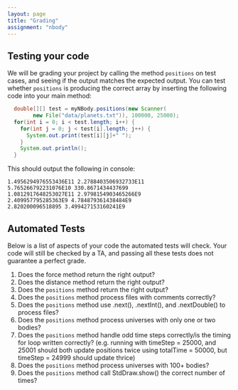 ```yaml
---
layout: page
title: "Grading"
assignment: "nbody"
---
```


## Testing your code
We will be grading your project by calling the method `positions` on test cases, and seeing if the output matches the expected output. You can test whether <code>positions</code> is producing the correct array by inserting the following code into your main method:

```java
  double[][] test = myNBody.positions(new Scanner(
        new File("data/planets.txt")), 100000, 25000);
  for(int i = 0; i < test.length; i++) {
    for(int j = 0; j < test[i].length; j++) {
      System.out.print(test[i][j]+" ");
    }
    System.out.println();
  }
```

This should output the following in console:

```
1.4956294976553436E11 2.2788403506932733E11 
5.765266792231076E10 330.8671434437699 
1.0812917648253027E11 2.9798154903465266E9 
2.409957795285363E9 4.784879361438484E9 
2.820200096518895 3.499427153160241E9 
```

## Automated Tests
Below is a list of aspects of your code the automated tests will check. Your code will still be checked by a TA, and passing all these tests does not guarantee a perfect grade. 

<ol>
<li>Does the force method return the right output?</li>
<li>Does the distance method return the right output?</li>
<li>Does the <code>positions</code> method return the right output?</li>
<li>Does the <code>positions</code> method process files with comments correctly?</li>
<li>Does the <code>positions</code> method use .next(), .nextInt(), and .nextDouble() to process files?</li>
<li>Does the <code>positions</code> method process universes with only one or two bodies?</li>
<li>Does the <code>positions</code> method handle odd time steps correctly/is the timing for loop written correctly? (e.g. running with timeStep = 25000, and 25001 should both update positions twice using totalTime = 50000, but timeStep = 24999 should update thrice)</li>
<li>Does the <code>positions</code> method process universes with 100+ bodies?</li>
<li>Does the <code>positions</code> method call StdDraw.show() the correct number of times?</li>
</ol>
